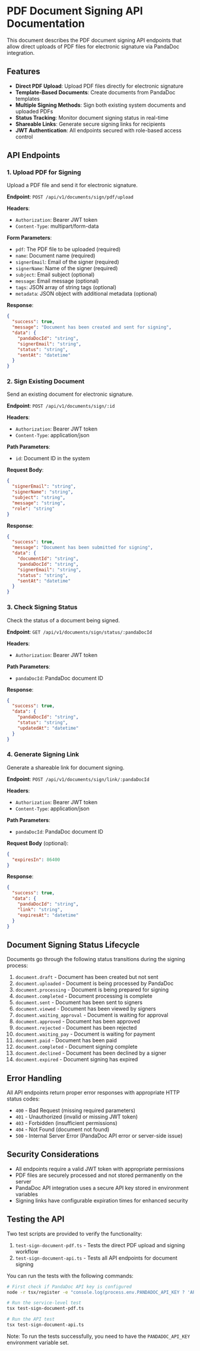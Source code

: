 # PDF Document Signing API Documentation

This document describes the PDF document signing API endpoints that allow direct uploads of PDF files for electronic signature via PandaDoc integration.

## Features

- **Direct PDF Upload**: Upload PDF files directly for electronic signature
- **Template-Based Documents**: Create documents from PandaDoc templates
- **Multiple Signing Methods**: Sign both existing system documents and uploaded PDFs
- **Status Tracking**: Monitor document signing status in real-time
- **Shareable Links**: Generate secure signing links for recipients
- **JWT Authentication**: All endpoints secured with role-based access control

## API Endpoints

### 1. Upload PDF for Signing

Upload a PDF file and send it for electronic signature.

**Endpoint**: `POST /api/v1/documents/sign/pdf/upload`

**Headers**:
- `Authorization`: Bearer JWT token
- `Content-Type`: multipart/form-data

**Form Parameters**:
- `pdf`: The PDF file to be uploaded (required)
- `name`: Document name (required)
- `signerEmail`: Email of the signer (required)
- `signerName`: Name of the signer (required)
- `subject`: Email subject (optional)
- `message`: Email message (optional)
- `tags`: JSON array of string tags (optional)
- `metadata`: JSON object with additional metadata (optional)

**Response**:
```json
{
  "success": true,
  "message": "Document has been created and sent for signing",
  "data": {
    "pandaDocId": "string",
    "signerEmail": "string",
    "status": "string",
    "sentAt": "datetime"
  }
}
```

### 2. Sign Existing Document

Send an existing document for electronic signature.

**Endpoint**: `POST /api/v1/documents/sign/:id`

**Headers**:
- `Authorization`: Bearer JWT token
- `Content-Type`: application/json

**Path Parameters**:
- `id`: Document ID in the system

**Request Body**:
```json
{
  "signerEmail": "string",
  "signerName": "string",
  "subject": "string",
  "message": "string",
  "role": "string"
}
```

**Response**:
```json
{
  "success": true,
  "message": "Document has been submitted for signing",
  "data": {
    "documentId": "string",
    "pandaDocId": "string",
    "signerEmail": "string",
    "status": "string",
    "sentAt": "datetime"
  }
}
```

### 3. Check Signing Status

Check the status of a document being signed.

**Endpoint**: `GET /api/v1/documents/sign/status/:pandaDocId`

**Headers**:
- `Authorization`: Bearer JWT token

**Path Parameters**:
- `pandaDocId`: PandaDoc document ID

**Response**:
```json
{
  "success": true,
  "data": {
    "pandaDocId": "string",
    "status": "string",
    "updatedAt": "datetime"
  }
}
```

### 4. Generate Signing Link

Generate a shareable link for document signing.

**Endpoint**: `POST /api/v1/documents/sign/link/:pandaDocId`

**Headers**:
- `Authorization`: Bearer JWT token
- `Content-Type`: application/json

**Path Parameters**:
- `pandaDocId`: PandaDoc document ID

**Request Body** (optional):
```json
{
  "expiresIn": 86400
}
```

**Response**:
```json
{
  "success": true,
  "data": {
    "pandaDocId": "string",
    "link": "string",
    "expiresAt": "datetime"
  }
}
```

## Document Signing Status Lifecycle

Documents go through the following status transitions during the signing process:

1. `document.draft` - Document has been created but not sent
2. `document.uploaded` - Document is being processed by PandaDoc
3. `document.processing` - Document is being prepared for signing
4. `document.completed` - Document processing is complete 
5. `document.sent` - Document has been sent to signers
6. `document.viewed` - Document has been viewed by signers
7. `document.waiting_approval` - Document is waiting for approval
8. `document.approved` - Document has been approved
9. `document.rejected` - Document has been rejected
10. `document.waiting_pay` - Document is waiting for payment
11. `document.paid` - Document has been paid
12. `document.completed` - Document signing complete
13. `document.declined` - Document has been declined by a signer
14. `document.expired` - Document signing has expired

## Error Handling

All API endpoints return proper error responses with appropriate HTTP status codes:

- `400` - Bad Request (missing required parameters)
- `401` - Unauthorized (invalid or missing JWT token)
- `403` - Forbidden (insufficient permissions)
- `404` - Not Found (document not found)
- `500` - Internal Server Error (PandaDoc API error or server-side issue)

## Security Considerations

- All endpoints require a valid JWT token with appropriate permissions
- PDF files are securely processed and not stored permanently on the server
- PandaDoc API integration uses a secure API key stored in environment variables
- Signing links have configurable expiration times for enhanced security

## Testing the API

Two test scripts are provided to verify the functionality:

1. `test-sign-document-pdf.ts` - Tests the direct PDF upload and signing workflow
2. `test-sign-document-api.ts` - Tests all API endpoints for document signing

You can run the tests with the following commands:

```bash
# First check if PandaDoc API key is configured
node -r tsx/register -e "console.log(process.env.PANDADOC_API_KEY ? 'API key is set' : 'API key is missing')"

# Run the service-level test
tsx test-sign-document-pdf.ts

# Run the API test
tsx test-sign-document-api.ts
```

Note: To run the tests successfully, you need to have the `PANDADOC_API_KEY` environment variable set.